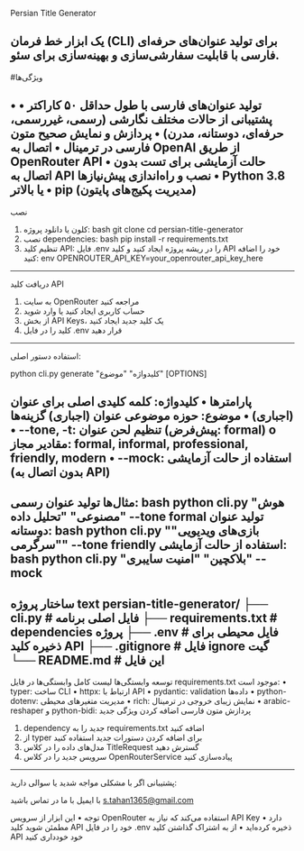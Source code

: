 Persian Title Generator

یک ابزار خط فرمان (CLI) برای تولید عنوان‌های حرفه‌ای فارسی با قابلیت سفارشی‌سازی و بهینه‌سازی برای سئو.
--------------------------------------------------------------------
#ویژگی‌ها

•	تولید عنوان‌های فارسی با طول حداقل ۵۰ کاراکتر
•	پشتیبانی از حالات مختلف نگارشی (رسمی، غیررسمی، حرفه‌ای، دوستانه، مدرن)
•	پردازش و نمایش صحیح متون فارسی در ترمینال
•	اتصال به OpenAI از طریق OpenRouter API
•	حالت آزمایشی برای تست بدون اتصال به API
نصب و راه‌اندازی
پیش‌نیازها
•	Python 3.8 یا بالاتر
•	pip (مدیریت پکیج‌های پایتون)
---------------------------------------------------------------------
نصب
1.	کلون یا دانلود پروژه:
bash
git clone <repository-url>
cd persian-title-generator
2.	نصب dependencies:
bash
pip install -r requirements.txt
3.	تنظیم کلید API:
فایل .env را در ریشه پروژه ایجاد کنید و کلید API خود را اضافه کنید:
env
OPENROUTER_API_KEY=your_openrouter_api_key_here
----------------------------------------------------------------------
دریافت کلید API
1.	به سایت OpenRouter مراجعه کنید
2.	حساب کاربری ایجاد کنید یا وارد شوید
3.	از بخش API Keys، یک کلید جدید ایجاد کنید
4.	کلید را در فایل .env قرار دهید
----------------------------------------------------------------------
استفاده
دستور اصلی:

python cli.py generate "کلیدواژه" "موضوع" [OPTIONS]

پارامترها
•	کلیدواژه: کلمه کلیدی اصلی برای عنوان (اجباری)
•	موضوع: حوزه موضوعی عنوان (اجباری)
گزینه‌ها
•	--tone, -t: تنظیم لحن عنوان (پیش‌فرض: formal)
o	مقادیر مجاز: formal, informal, professional, friendly, modern
•	--mock: استفاده از حالت آزمایشی (بدون اتصال به API)
-----------------------------------------------------------------------
مثال‌ها
تولید عنوان رسمی:
bash
python cli.py "هوش مصنوعی" "تحلیل داده" --tone formal
تولید عنوان دوستانه:
bash
python cli.py "بازی‌های ویدیویی" "سرگرمی" --tone friendly
استفاده از حالت آزمایشی:
bash
python cli.py "بلاکچین" "امنیت سایبری" --mock
-----------------------------------------------------------------------
ساختار پروژه
text
persian-title-generator/
├── cli.py              # فایل اصلی برنامه
├── requirements.txt     # dependencies پروژه
├── .env                # فایل محیطی برای ذخیره کلید API
├── .gitignore          # فایل ignore گیت
└── README.md           # این فایل
-----------------------------------------------------------------------
توسعه
وابستگی‌ها
لیست کامل وابستگی‌ها در فایل requirements.txt موجود است:
•	typer: ساخت CLI
•	httpx: ارتباط با API
•	pydantic: validation داده‌ها
•	python-dotenv: مدیریت متغیرهای محیطی
•	rich: نمایش زیبای خروجی در ترمینال
•	arabic-reshaper و python-bidi: پردازش متون فارسی
اضافه کردن ویژگی جدید
1.	dependency جدید را به requirements.txt اضافه کنید
2.	از typer برای اضافه کردن دستورات جدید استفاده کنید
3.	مدل‌های داده را در کلاس TitleRequest گسترش دهید
4.	سرویس جدید را در کلاس OpenRouterService پیاده‌سازی کنید
------------------------------------------------------------------------

پشتیبانی
اگر با مشکلی مواجه شدید یا سوالی دارید:

با ایمیل با ما در تماس باشید
s.tahan1365@gmail.com

توجه
•	این ابزار از سرویس OpenRouter استفاده می‌کند که نیاز به API Key دارد
•	مطمئن شوید کلید API خود را در فایل .env ذخیره کرده‌اید
•	از به اشتراک گذاشتن کلید API خود خودداری کنید



